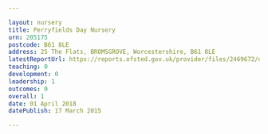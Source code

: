 ```yaml
---

layout: nursery
title: Perryfields Day Nursery
urn: 205175
postcode: B61 8LE
address: 25 The Flats, BROMSGROVE, Worcestershire, B61 8LE
latestReportUrl: https://reports.ofsted.gov.uk/provider/files/2469672/urn/205175.pdf
teaching: 0
development: 0
leadership: 1
outcomes: 0
overall: 1
date: 01 April 2018 
datePublish: 17 March 2015

---
```

